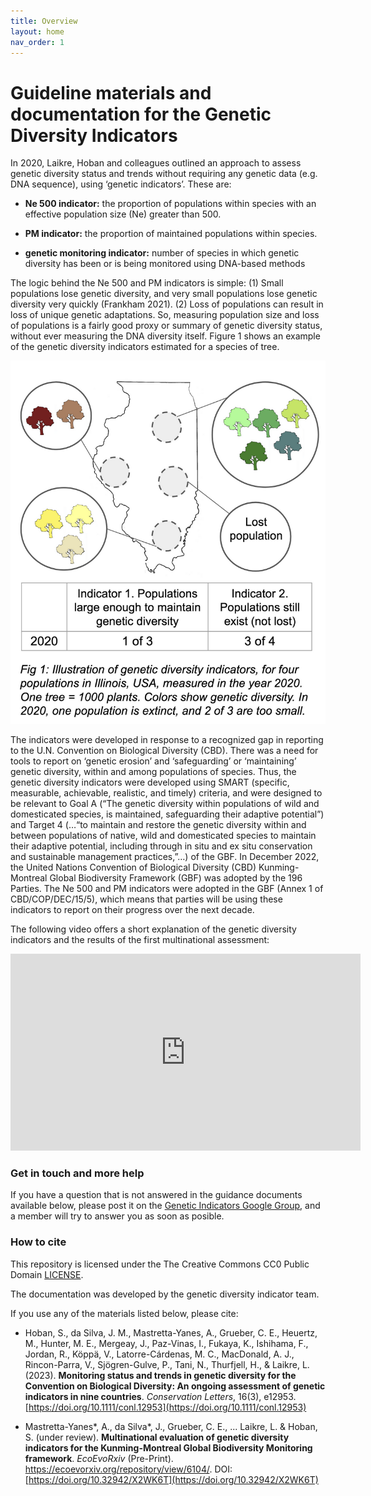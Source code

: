 ```yaml
---
title: Overview
layout: home
nav_order: 1
---
```


# Guideline materials and documentation for the Genetic Diversity Indicators

In 2020, Laikre, Hoban and colleagues outlined an approach to assess genetic diversity status and trends without requiring any genetic data (e.g. DNA sequence), using ‘genetic indicators’. These are:

* **Ne 500 indicator:** the proportion of populations within species with an effective population size (Ne) greater than 500. 

* **PM indicator:** the proportion of maintained populations within species.

* **genetic monitoring  indicator:** number of species in which genetic diversity has been or is being monitored using DNA-based methods

The logic behind the Ne 500 and PM  indicators is simple: (1) Small populations lose genetic diversity, and very small populations lose genetic diversity very quickly (Frankham 2021). (2) Loss of populations can result in loss of unique genetic adaptations.  So, measuring population size and loss of populations is a fairly good proxy or summary of genetic diversity status, without ever measuring the DNA diversity itself. Figure 1 shows an example of the genetic diversity indicators estimated for a species of tree.

![](Fig1.png) 

The indicators were developed in response to a recognized gap in reporting to the U.N. Convention on Biological Diversity (CBD). There was a need for tools to report  on ‘genetic erosion’ and ‘safeguarding’ or ‘maintaining’ genetic diversity, within and among populations of species. Thus, the genetic diversity indicators were developed using SMART (specific, measurable, achievable, realistic, and timely) criteria, and were designed to be relevant to Goal A (“The genetic diversity within populations of wild and domesticated species, is maintained, safeguarding their adaptive potential”) and Target 4 (…“to maintain and restore the genetic diversity within and between populations of native, wild and domesticated species to maintain their adaptive potential, including through in situ and ex situ conservation and sustainable management practices,”…) of the GBF. 
In December 2022, the United Nations Convention of Biological Diversity (CBD) Kunming-Montreal Global Biodiversity Framework (GBF) was adopted by the 196 Parties. The Ne 500 and PM indicators were adopted in the GBF (Annex 1 of CBD/COP/DEC/15/5), which means that parties will be using these indicators to report on their progress over the next decade. 

The following video offers a short explanation of the genetic diversity indicators and the results of the first multinational assessment:

<iframe width="560" height="315" src="https://www.youtube.com/embed/FCIHRXB7Kn8?si=nSb3FFChKb-EtN7y" title="YouTube video player" frameborder="0" allow="accelerometer; autoplay; clipboard-write; encrypted-media; gyroscope; picture-in-picture; web-share" allowfullscreen></iframe>

 

### Get in touch and more help

If you have a question that is not answered in the guidance documents available below, please post it on the [Genetic Indicators Google Group](https://groups.google.com/g/genetic-indicators-project), and a member will try to answer you as soon as posible.

### How to cite

This repository is licensed under the The Creative Commons CC0 Public Domain [LICENSE](LICENSE). 

The documentation was developed by the genetic diversity indicator team. 

If you use any of the materials listed below, please cite: 

* Hoban, S., da Silva, J. M., Mastretta-Yanes, A., Grueber, C. E., Heuertz, M., Hunter, M. E., Mergeay, J., Paz-Vinas, I., Fukaya, K., Ishihama, F., Jordan, R., Köppä, V., Latorre-Cárdenas, M. C., MacDonald, A. J., Rincon-Parra, V., Sjögren-Gulve, P., Tani, N., Thurfjell, H., & Laikre, L. (2023). **Monitoring status and trends in genetic diversity for the Convention on Biological Diversity: An ongoing assessment of genetic indicators in nine countries**. *Conservation Letters*, 16(3), e12953. [https://doi.org/10.1111/conl.12953](https://doi.org/10.1111/conl.12953)

* Mastretta-Yanes\*, A., da Silva\*, J., Grueber, C. E., ... Laikre, L. & Hoban, S. (under review). **Multinational evaluation of genetic diversity indicators for the Kunming-Montreal Global Biodiversity Monitoring framework**. *EcoEvoRxiv* (Pre-Print). https://ecoevorxiv.org/repository/view/6104/. DOI: [https://doi.org/10.32942/X2WK6T](https://doi.org/10.32942/X2WK6T)
